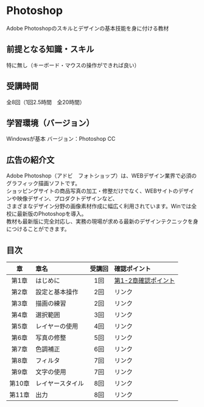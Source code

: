 # Photoshop

Adobe Photoshopのスキルとデザインの基本技能を身に付ける教材

前提となる知識・スキル
------

特に無し（キーボード・マウスの操作ができれば良い）

受講時間
------

全8回（1回2.5時間　全20時間）

学習環境（バージョン）
------

Windowsが基本
バージョン：Photoshop CC

広告の紹介文
-----
Adobe Photoshop（アドビ　フォトショップ）は、WEBデザイン業界で必須のグラフィック描画ソフトです。  
ショッピングサイトの商品写真の加工・修整だけでなく、WEBサイトのデザインや映像デザイン、プロダクトデザインなど、  
さまざまなデザイン分野の画像素材作成に幅広く利用されています。Winでは全校に最新版のPhotoshopを導入。  
教材も最新版に完全対応し、実務の現場が求める最新のデザインテクニックを身につけることができます。  

目次
------
|章|章名|受講回|確認ポイント|
|:--:|:--|:--:|:--|
|第1章|はじめに|1回|[第1-2章確認ポイント](https://github.com/HikariShimosaka/Photoshop/wiki/%E7%AC%AC%EF%BC%91%E3%83%BB2%E7%AB%A0)|
|第2章|設定と基本操作|2回|リンク|
|第3章|描画の練習|2回|リンク|
|第4章|選択範囲|3回|リンク|
|第5章|レイヤーの使用|4回|リンク|
|第6章|写真の修整|5回|リンク|
|第7章|色調補正|6回|リンク|
|第8章|フィルタ|7回|リンク|
|第9章|文字の使用|7回|リンク|
|第10章|レイヤースタイル|8回|リンク|
|第11章|出力|8回|リンク|





